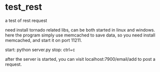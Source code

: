 test_rest
=========

a test of rest request

need install tornado related libs, can be both started in linux and windows.
here the program simply use memcached to save data, so you need install memcached, and start it on port 11211.

start: python server.py
stop: ctrl+c

after the server is started, you can visit localhost:7900/email/add to post a request.